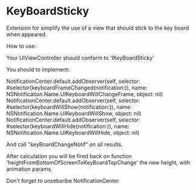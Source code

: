 # KeyBoardSticky
Extension for simplify the use of a view that should stick to the key board when appeared.

How to use:
 
 Your UIViewController should conform to 'IKeyBoardSticky'
 
 You should to implement:

   NotificationCenter.default.addObserver(self, selector: #selector(keyboardFrameChanged(notification:)), name:    NSNotification.Name.UIKeyboardWillChangeFrame, object: nil)
   NotificationCenter.default.addObserver(self, selector: #selector(keyboardWillShow(notification:)), name:   NSNotification.Name.UIKeyboardWillShow, object: nil)
   NotificationCenter.default.addObserver(self, selector: #selector(keyboardWillHide(notification:)), name:   NSNotification.Name.UIKeyboardWillHide, object: nil)
 
 And call "keyBoardChangeNotif" on all results.
 
 After calculation you will be fired back on function 'heightFromBottomOfScreenToKeyBoardTopChange' the new height, with animation params.
 
 Don't forget to unsebsribe NotificationCenter
